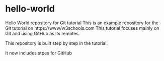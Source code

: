 # hello-world
Hello World repository for Git tutorial
This is an example repository for the Git tutorial on https://www/w3schools.com
This tutorial focuses mainly on Git and using GitHub as its remotes.

This repository is built step by step in the tutorial.

It now includes stpes for GitHub
